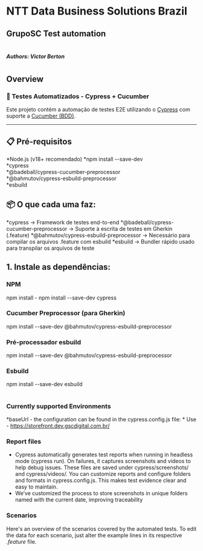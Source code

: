 # NTT Data Business Solutions Brazil
## GrupoSC Test automation
#
##### Authors: Victor Berton
#
#

## Overview
### 🧪 Testes Automatizados - Cypress + Cucumber
Este projeto contém a automação de testes E2E utilizando o [Cypress](https://www.cypress.io/) com suporte a [Cucumber (BDD)](https://github.com/badeball/cypress-cucumber-preprocessor).

---
## 📋 Pré-requisitos
*Node.js (v18+ recomendado)
*npm install --save-dev \
*cypress \
*@badeball/cypress-cucumber-preprocessor \
*@bahmutov/cypress-esbuild-preprocessor \
*esbuild

## 📦 O que cada uma faz:

*cypress ->	Framework de testes end-to-end
*@badeball/cypress-cucumber-preprocessor -> Suporte à escrita de testes em Gherkin (.feature)
*@bahmutov/cypress-esbuild-preprocessor -> Necessário para compilar os arquivos .feature com esbuild
*esbuild	-> Bundler rápido usado para transpilar os arquivos de teste

## 1. Instale as dependências:

### NPM 
npm install - npm install --save-dev cypress

### Cucumber Preprocessor (para Gherkin)
npm install --save-dev @bahmutov/cypress-esbuild-preprocessor

### Pré-processador esbuild
npm install --save-dev @bahmutov/cypress-esbuild-preprocessor

### Esbuild
npm install --save-dev esbuild
#

### Currently supported Environments
*baseUrl - the configuration can be found in the cypress.config.js file: 
    * Use - https://storefront.dev.gscdigital.com.br/

### Report files
* Cypress automatically generates test reports when running in headless mode (cypress run). On failures, it captures screenshots and videos to help debug issues. These files are saved under cypress/screenshots/ and cypress/videos/. You can customize reports and configure folders and formats in cypress.config.js. This makes test evidence clear and easy to maintain.
* We’ve customized the process to store screenshots in unique folders named with the current date, improving traceability

### Scenarios
Here's an overview of the scenarios covered by the automated tests.
To edit the data for each scenario, just alter the example lines in its respective *.feature* file.